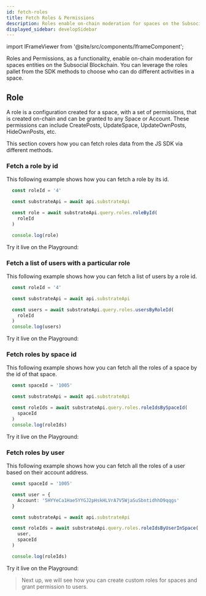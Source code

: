 ```yaml
---
id: fetch-roles
title: Fetch Roles & Permissions
description: Roles enable on-chain moderation for spaces on the Subsocial Blockchain. Let's take a deeper look at how you can fetch roles data.
displayed_sidebar: developSidebar
---
```


import IFrameViewer from '@site/src/components/IframeComponent';

Roles and Permissions, as a functionality, enable on-chain moderation for spaces entities on the Subsocial Blockchain. You can leverage the roles pallet from the SDK methods to choose who can do different activities in a space.

## Role
A role is a configuration created for a space, with a set of permissions, that is created on-chain and can be granted to any Space or Account. These permissions can include CreatePosts, UpdateSpace, UpdateOwnPosts, HideOwnPosts, etc.

This section covers how you can fetch roles data from the JS SDK via different methods.

### Fetch a role by id

This following example shows how you can fetch a role by its id.

```ts
  const roleId = '4'

  const substrateApi = await api.substrateApi

  const role = await substrateApi.query.roles.roleById(
    roleId 
  )

  console.log(role)
```

Try it live on the Playground:

 <IFrameViewer
      src="https://play.subsocial.network/reading-data/roles/by-role-id?iframe=true"
  />


### Fetch a list of users with a particular role

This following example shows how you can fetch a list of users by a role id.

```ts
  const roleId = '4'

  const substrateApi = await api.substrateApi

  const users = await substrateApi.query.roles.usersByRoleId(
    roleId 
  )
  console.log(users)
```

Try it live on the Playground:

 <IFrameViewer
      src="https://play.subsocial.network/reading-data/roles/get-users?iframe=true"
  />

### Fetch roles by space id

This following example shows how you can fetch all the roles of a space by the id of that space.

```ts
  const spaceId = '1005'

  const substrateApi = await api.substrateApi

  const roleIds = await substrateApi.query.roles.roleIdsBySpaceId(
    spaceId 
  )
  console.log(roleIds)
```

Try it live on the Playground:

 <IFrameViewer
      src="https://play.subsocial.network/reading-data/roles/by-space-id?iframe=true"
  />

### Fetch roles by user

This following example shows how you can fetch all the roles of a user based on their account address.

```ts
  const spaceId = '1005'

  const user = {
    Account: '5HYYeCa1Hae5YYGJ2pHskHLVrA7V5WjaSuSbntidhhD9qqgs'
  }

  const substrateApi = await api.substrateApi

  const roleIds = await substrateApi.query.roles.roleIdsByUserInSpace(
    user,
    spaceId 
  )

  console.log(roleIds)
```

Try it live on the Playground:

 <IFrameViewer
      src="https://play.subsocial.network/reading-data/roles/by-user?iframe=true"
  />


> Next up, we will see how you can create custom roles for spaces and grant permission to users.
